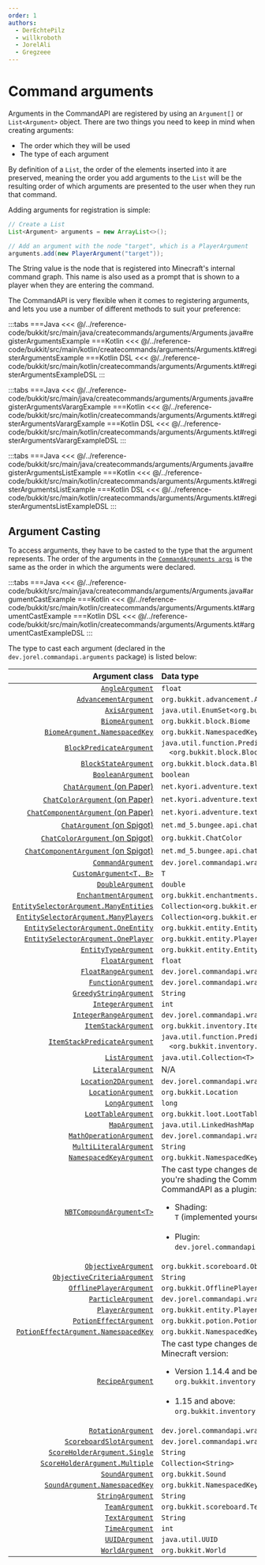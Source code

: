 ```yaml
---
order: 1
authors:
  - DerEchtePilz
  - willkroboth
  - JorelAli
  - Gregzeee
---
```


# Command arguments

Arguments in the CommandAPI are registered by using an `Argument[]` or `List<Argument>` object. There are two things you need to keep in mind when creating arguments:

* The order which they will be used
* The type of each argument

By definition of a `List`, the order of the elements inserted into it are preserved, meaning the order you add arguments to the `List` will be the resulting order of which arguments are presented to the user when they run that command.

Adding arguments for registration is simple:

```java
// Create a List
List<Argument> arguments = new ArrayList<>();

// Add an argument with the node "target", which is a PlayerArgument
arguments.add(new PlayerArgument("target"));
```

The String value is the node that is registered into Minecraft's internal command graph. This name is also used as a prompt that is shown to a player when they are entering the command.

The CommandAPI is very flexible when it comes to registering arguments, and lets you use a number of different methods to suit your preference:

:::tabs
===Java
<<< @/../reference-code/bukkit/src/main/java/createcommands/arguments/Arguments.java#registerArgumentsExample
===Kotlin
<<< @/../reference-code/bukkit/src/main/kotlin/createcommands/arguments/Arguments.kt#registerArgumentsExample
===Kotlin DSL
<<< @/../reference-code/bukkit/src/main/kotlin/createcommands/arguments/Arguments.kt#registerArgumentsExampleDSL
:::

:::tabs
===Java
<<< @/../reference-code/bukkit/src/main/java/createcommands/arguments/Arguments.java#registerArgumentsVarargExample
===Kotlin
<<< @/../reference-code/bukkit/src/main/kotlin/createcommands/arguments/Arguments.kt#registerArgumentsVarargExample
===Kotlin DSL
<<< @/../reference-code/bukkit/src/main/kotlin/createcommands/arguments/Arguments.kt#registerArgumentsVarargExampleDSL
:::

:::tabs
===Java
<<< @/../reference-code/bukkit/src/main/java/createcommands/arguments/Arguments.java#registerArgumentsListExample
===Kotlin
<<< @/../reference-code/bukkit/src/main/kotlin/createcommands/arguments/Arguments.kt#registerArgumentsListExample
===Kotlin DSL
<<< @/../reference-code/bukkit/src/main/kotlin/createcommands/arguments/Arguments.kt#registerArgumentsListExampleDSL
:::

## Argument Casting

To access arguments, they have to be casted to the type that the argument represents. The order of the arguments in the [`CommandArguments args`](./command-arguments) is the same as the order in which the arguments were declared.

:::tabs
===Java
<<< @/../reference-code/bukkit/src/main/java/createcommands/arguments/Arguments.java#argumentCastExample
===Kotlin
<<< @/../reference-code/bukkit/src/main/kotlin/createcommands/arguments/Arguments.kt#argumentCastExample
===Kotlin DSL
<<< @/../reference-code/bukkit/src/main/kotlin/createcommands/arguments/Arguments.kt#argumentCastExampleDSL
:::

The type to cast each argument (declared in the `dev.jorel.commandapi.arguments` package) is listed below:

|                                                                                                Argument class | Data type                                                                                                                                                                                                                                           |
|--------------------------------------------------------------------------------------------------------------:|:----------------------------------------------------------------------------------------------------------------------------------------------------------------------------------------------------------------------------------------------------|
|                                                               [`AngleArgument`](./types/misc/angle-arguments) | `float`                                                                                                                                                                                                                                             |
|                                                   [`AdvancementArgument`](./types/misc/advancement-arguments) | `org.bukkit.advancement.Advancement`                                                                                                                                                                                                                |
|                                                             [`AxisArgument`](./types/position/axis-arguments) | `java.util.EnumSet<org.bukkit.Axis>`                                                                                                                                                                                                                |
|                                                               [`BiomeArgument`](./types/misc/biome-arguments) | `org.bukkit.block.Biome`                                                                                                                                                                                                                            |
|                                                 [`BiomeArgument.NamespacedKey`](./types/misc/biome-arguments) | `org.bukkit.NamespacedKey`                                                                                                                                                                                                                          |
|                                       [`BlockPredicateArgument`](./types/predicate/block-predicate-arguments) | `java.util.function.Predicate`<br />&emsp;`<org.bukkit.block.Block>`                                                                                                                                                                                |
|                                                     [`BlockStateArgument`](./types/misc/blockstate-arguments) | `org.bukkit.block.data.BlockData`                                                                                                                                                                                                                   |
|                                            [`BooleanArgument`](./types/primitive-arguments#boolean-arguments) | `boolean`                                                                                                                                                                                                                                           |
|                    [`ChatArgument` (on Paper)](./types/chat/adventure-chat-arguments#adventure-chat-argument) | `net.kyori.adventure.text.Component`                                                                                                                                                                                                                |
|         [`ChatColorArgument` (on Paper)](./types/chat/adventure-chat-arguments#adventure-chat-color-argument) | `net.kyori.adventure.text.format.NamedTextColor`                                                                                                                                                                                                    |
| [`ChatComponentArgument` (on Paper)](./types/chat/adventure-chat-arguments#adventure-chat-component-argument) | `net.kyori.adventure.text.Component`                                                                                                                                                                                                                |
|                                [`ChatArgument` (on Spigot)](./types/chat/spigot-chat-arguments#chat-argument) | `net.md_5.bungee.api.chat.BaseComponent[]`                                                                                                                                                                                                          |
|                     [`ChatColorArgument` (on Spigot)](./types/chat/spigot-chat-arguments#chat-color-argument) | `org.bukkit.ChatColor`                                                                                                                                                                                                                              |
|             [`ChatComponentArgument` (on Spigot)](./types/chat/spigot-chat-arguments#chat-component-argument) | `net.md_5.bungee.api.chat.BaseComponent[]`                                                                                                                                                                                                          |
|                                                                [`CommandArgument`](./types/command-arguments) | `dev.jorel.commandapi.wrappers.CommandResult`                                                                                                                                                                                                       |
|                                                            [`CustomArgument<T, B>`](./types/custom-arguments) | `T`                                                                                                                                                                                                                                                 |
|                                           [`DoubleArgument`](./types/primitive-arguments#numerical-arguments) | `double`                                                                                                                                                                                                                                            |
|                                                   [`EnchantmentArgument`](./types/misc/enchantment-arguments) | `org.bukkit.enchantments.Enchantment`                                                                                                                                                                                                               |
|                  [`EntitySelectorArgument.ManyEntities`](./types/entities-arguments#entity-selector-argument) | `Collection<org.bukkit.entity.Entity>`                                                                                                                                                                                                              |
|                   [`EntitySelectorArgument.ManyPlayers`](./types/entities-arguments#entity-selector-argument) | `Collection<org.bukkit.entity.Player>`                                                                                                                                                                                                              |
|                     [`EntitySelectorArgument.OneEntity`](./types/entities-arguments#entity-selector-argument) | `org.bukkit.entity.Entity`                                                                                                                                                                                                                          |
|                     [`EntitySelectorArgument.OnePlayer`](./types/entities-arguments#entity-selector-argument) | `org.bukkit.entity.Player`                                                                                                                                                                                                                          |
|                                       [`EntityTypeArgument`](./types/entities-arguments#entity-type-argument) | `org.bukkit.entity.EntityType`                                                                                                                                                                                                                      |
|                                            [`FloatArgument`](./types/primitive-arguments#numerical-arguments) | `float`                                                                                                                                                                                                                                             |
|                           [`FloatRangeArgument`](./types/ranged-arguments#the-integerrange--floatrange-class) | `dev.jorel.commandapi.wrappers.FloatRange`                                                                                                                                                                                                          |
|                                                [`FunctionArgument`](../functions-and-tags/function-arguments) | `dev.jorel.commandapi.wrappers.FunctionWrapper[]`                                                                                                                                                                                                   |
|                                     [`GreedyStringArgument`](./types/string-arguments#greedy-string-argument) | `String`                                                                                                                                                                                                                                            |
|                                          [`IntegerArgument`](./types/primitive-arguments#numerical-arguments) | `int`                                                                                                                                                                                                                                               |
|                         [`IntegerRangeArgument`](./types/ranged-arguments#the-integerrange--floatrange-class) | `dev.jorel.commandapi.wrappers.IntegerRange`                                                                                                                                                                                                        |
|                                                       [`ItemStackArgument`](./types/misc/itemstack-arguments) | `org.bukkit.inventory.ItemStack`                                                                                                                                                                                                                    |
|                               [`ItemStackPredicateArgument`](./types/predicate/itemstack-predicate-arguments) | `java.util.function.Predicate`<br />&emsp;`<org.bukkit.inventory.ItemStack>`                                                                                                                                                                        |
|                                                                      [`ListArgument`](./types/list-arguments) | `java.util.Collection<T>`                                                                                                                                                                                                                           |
|                                                        [`LiteralArgument`](./types/literal/literal-arguments) | N/A                                                                                                                                                                                                                                                 |
|                                       [`Location2DArgument`](./types/position/location-arguments#2d-location) | `dev.jorel.commandapi.wrappers.Location2D`                                                                                                                                                                                                          |
|                                         [`LocationArgument`](./types/position/location-arguments#3d-location) | `org.bukkit.Location`                                                                                                                                                                                                                               |
|                                             [`LongArgument`](./types/primitive-arguments#numerical-arguments) | `long`                                                                                                                                                                                                                                              |
|                                                       [`LootTableArgument`](./types/misc/loottable-arguments) | `org.bukkit.loot.LootTable`                                                                                                                                                                                                                         |
|                                                                        [`MapArgument`](./types/map-arguments) | `java.util.LinkedHashMap`                                                                                                                                                                                                                           |
|                                               [`MathOperationArgument`](./types/misc/mathoperation-arguments) | `dev.jorel.commandapi.wrappers.MathOperation`                                                                                                                                                                                                       |
|                                              [`MultiLiteralArgument`](./types/literal/multiliteral-arguments) | `String`                                                                                                                                                                                                                                            |
|                                               [`NamespacedKeyArgument`](./types/misc/namespacedkey-arguments) | `org.bukkit.NamespacedKey`                                                                                                                                                                                                                          |
|                                                             [`NBTCompoundArgument<T>`](./types/nbt-arguments) | The cast type changes depending on whether you're shading the CommandAPI or using the CommandAPI as a plugin:<br /><ul><li>Shading:<br />`T` (implemented yourself)</li><br /><li>Plugin:<br />`dev.jorel.commandapi.nbtapi.NBTContainer`</li></ul> |
|                              [`ObjectiveArgument`](./types/scoreboard/objective-arguments#objective-argument) | `org.bukkit.scoreboard.Objective`                                                                                                                                                                                                                   |
|             [`ObjectiveCriteriaArgument`](./types/scoreboard/objective-arguments#objective-criteria-argument) | `String`                                                                                                                                                                                                                                            |
|                                  [`OfflinePlayerArgument`](./types/entities-arguments#offlineplayer-argument) | `org.bukkit.OfflinePlayer`                                                                                                                                                                                                                          |
|                                                         [`ParticleArgument`](./types/misc/particle-arguments) | `dev.jorel.commandapi.wrappers.ParticleData`                                                                                                                                                                                                        |
|                                                [`PlayerArgument`](./types/entities-arguments#player-argument) | `org.bukkit.entity.Player`                                                                                                                                                                                                                          |
|                                                       [`PotionEffectArgument`](./types/misc/potion-arguments) | `org.bukkit.potion.PotionEffectType`                                                                                                                                                                                                                |
|                                         [`PotionEffectArgument.NamespacedKey`](./types/misc/potion-arguments) | `org.bukkit.NamespacedKey`                                                                                                                                                                                                                          |
|                                                             [`RecipeArgument`](./types/misc/recipe-arguments) | The cast type changes depending on your Minecraft version:<br><ul><li>Version 1.14.4 and below:<br />`org.bukkit.inventory.Recipe`</li><br /><li>1.15 and above:<br />`org.bukkit.inventory.ComplexRecipe` </li></ul>                               |
|                                                     [`RotationArgument`](./types/position/rotation-arguments) | `dev.jorel.commandapi.wrappers.Rotation`                                                                                                                                                                                                            |
|                  [`ScoreboardSlotArgument`](./types/scoreboard/scoreboard-arguments#scoreboard-slot-argument) | `dev.jorel.commandapi.wrappers.ScoreboardSlot`                                                                                                                                                                                                      |
|                 [`ScoreHolderArgument.Single`](./types/scoreboard/scoreboard-arguments#score-holder-argument) | `String`                                                                                                                                                                                                                                            |
|               [`ScoreHolderArgument.Multiple`](./types/scoreboard/scoreboard-arguments#score-holder-argument) | `Collection<String>`                                                                                                                                                                                                                                |
|                                                               [`SoundArgument`](./types/misc/sound-arguments) | `org.bukkit.Sound`                                                                                                                                                                                                                                  |
|                                                 [`SoundArgument.NamespacedKey`](./types/misc/sound-arguments) | `org.bukkit.NamespacedKey`                                                                                                                                                                                                                          |
|                                                  [`StringArgument`](./types/string-arguments#string-argument) | `String`                                                                                                                                                                                                                                            |
|                                                           [`TeamArgument`](./types/scoreboard/team-arguments) | `org.bukkit.scoreboard.Team`                                                                                                                                                                                                                        |
|                                                      [`TextArgument`](./types/string-arguments#text-argument) | `String`                                                                                                                                                                                                                                            |
|                                                                 [`TimeArgument`](./types/misc/time-arguments) | `int`                                                                                                                                                                                                                                               |
|                                                                 [`UUIDArgument`](./types/misc/uuid-arguments) | `java.util.UUID`                                                                                                                                                                                                                                    |
|                                                               [`WorldArgument`](./types/misc/world-arguments) | `org.bukkit.World`                                                                                                                                                                                                                                  |